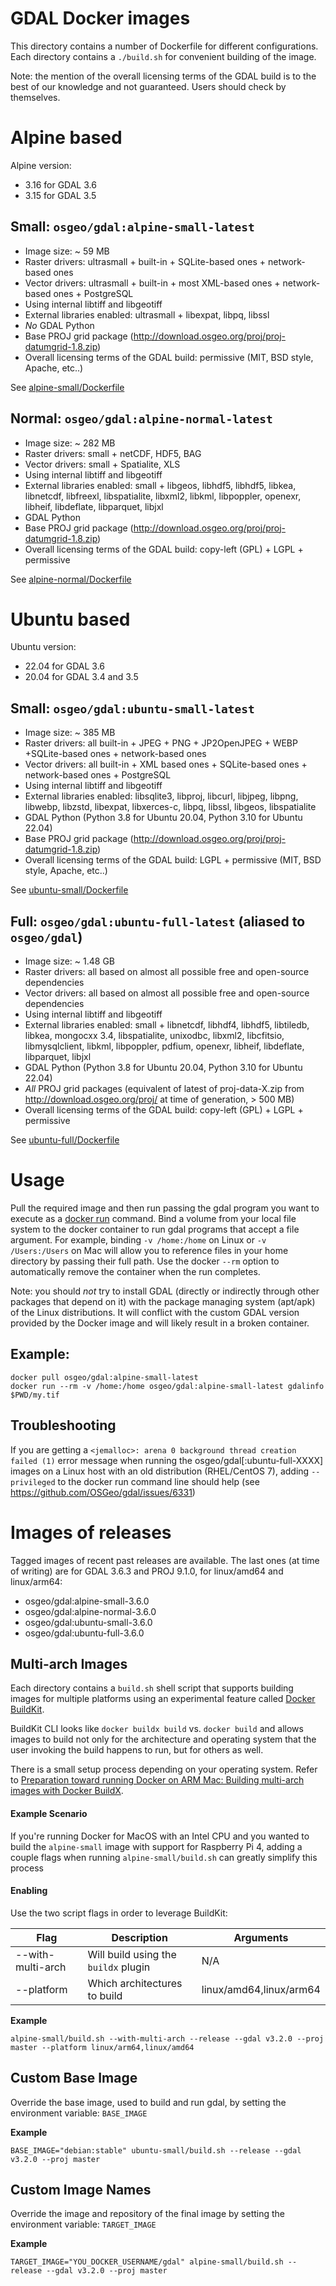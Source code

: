 GDAL Docker images
==================

This directory contains a number of Dockerfile for different configurations.
Each directory contains a `./build.sh` for convenient building of the image.

Note: the mention of the overall licensing terms of the GDAL build is to the
best of our knowledge and not guaranteed. Users should check by themselves.

# Alpine based

Alpine version:
* 3.16 for GDAL 3.6
* 3.15 for GDAL 3.5

## Small: `osgeo/gdal:alpine-small-latest`

* Image size: ~ 59 MB
* Raster drivers: ultrasmall + built-in + SQLite-based ones + network-based ones
* Vector drivers: ultrasmall + built-in + most XML-based ones + network-based ones + PostgreSQL
* Using internal libtiff and libgeotiff
* External libraries enabled: ultrasmall + libexpat, libpq, libssl
* *No* GDAL Python
* Base PROJ grid package (http://download.osgeo.org/proj/proj-datumgrid-1.8.zip)
* Overall licensing terms of the GDAL build: permissive (MIT, BSD style, Apache, etc..)

See [alpine-small/Dockerfile](alpine-small/Dockerfile)

## Normal: `osgeo/gdal:alpine-normal-latest`

* Image size: ~ 282 MB
* Raster drivers: small + netCDF, HDF5, BAG
* Vector drivers: small + Spatialite, XLS
* Using internal libtiff and libgeotiff
* External libraries enabled: small + libgeos, libhdf5, libhdf5, libkea, libnetcdf, libfreexl,
  libspatialite, libxml2, libkml, libpoppler, openexr, libheif, libdeflate, libparquet, libjxl
* GDAL Python
* Base PROJ grid package (http://download.osgeo.org/proj/proj-datumgrid-1.8.zip)
* Overall licensing terms of the GDAL build: copy-left (GPL) + LGPL + permissive

See [alpine-normal/Dockerfile](alpine-normal/Dockerfile)

# Ubuntu based

Ubuntu version:
* 22.04 for GDAL 3.6
* 20.04 for GDAL 3.4 and 3.5

## Small: `osgeo/gdal:ubuntu-small-latest`

* Image size: ~ 385 MB
* Raster drivers: all built-in + JPEG + PNG + JP2OpenJPEG + WEBP +SQLite-based ones + network-based ones
* Vector drivers: all built-in + XML based ones + SQLite-based ones + network-based ones + PostgreSQL
* Using internal libtiff and libgeotiff
* External libraries enabled: libsqlite3, libproj, libcurl, libjpeg, libpng, libwebp,
  libzstd, libexpat, libxerces-c, libpq, libssl, libgeos, libspatialite
* GDAL Python (Python 3.8 for Ubuntu 20.04, Python 3.10 for Ubuntu 22.04)
* Base PROJ grid package (http://download.osgeo.org/proj/proj-datumgrid-1.8.zip)
* Overall licensing terms of the GDAL build: LGPL + permissive (MIT, BSD style, Apache, etc..)

See [ubuntu-small/Dockerfile](ubuntu-small/Dockerfile)

## Full: `osgeo/gdal:ubuntu-full-latest` (aliased to `osgeo/gdal`)

* Image size: ~ 1.48 GB
* Raster drivers: all based on almost all possible free and open-source dependencies
* Vector drivers: all based on almost all possible free and open-source dependencies
* Using internal libtiff and libgeotiff
* External libraries enabled: small + libnetcdf, libhdf4, libhdf5, libtiledb, libkea,
  mongocxx 3.4, libspatialite, unixodbc, libxml2, libcfitsio, libmysqlclient,
  libkml, libpoppler, pdfium, openexr, libheif, libdeflate, libparquet, libjxl
* GDAL Python (Python 3.8 for Ubuntu 20.04, Python 3.10 for Ubuntu 22.04)
* *All* PROJ grid packages (equivalent of latest of proj-data-X.zip from http://download.osgeo.org/proj/ at time of generation, > 500 MB)
* Overall licensing terms of the GDAL build: copy-left (GPL) + LGPL + permissive

See [ubuntu-full/Dockerfile](ubuntu-full/Dockerfile)


# Usage

Pull the required image and then run passing the gdal program you want to execute as a [docker run](https://docs.docker.com/engine/reference/commandline/run/) command. Bind a volume from your local file system to the docker container to run gdal programs that accept a file argument. For example, binding `-v /home:/home` on Linux or `-v /Users:/Users` on Mac will allow you to reference files in your home directory by passing their full path. Use the docker `--rm` option to automatically remove the container when the run completes.

Note: you should *not* try to install GDAL (directly or indirectly through other packages that depend on it) with the package managing system (apt/apk) of the Linux distributions. It will conflict with the custom GDAL version provided by the Docker image and will likely result in a broken container.

## Example:

```shell
docker pull osgeo/gdal:alpine-small-latest
docker run --rm -v /home:/home osgeo/gdal:alpine-small-latest gdalinfo $PWD/my.tif
```

## Troubleshooting

If you are getting a ``<jemalloc>: arena 0 background thread creation failed (1)`` error message when running the osgeo/gdal[:ubuntu-full-XXXX] images on a Linux host with an old distribution (RHEL/CentOS 7), adding `--privileged` to the docker run command line should help (see https://github.com/OSGeo/gdal/issues/6331)

# Images of releases

Tagged images of recent past releases are available. The last ones (at time of writing) are for GDAL 3.6.3 and PROJ 9.1.0, for linux/amd64 and linux/arm64:
* osgeo/gdal:alpine-small-3.6.0
* osgeo/gdal:alpine-normal-3.6.0
* osgeo/gdal:ubuntu-small-3.6.0
* osgeo/gdal:ubuntu-full-3.6.0

## Multi-arch Images

Each directory contains a `build.sh` shell script that supports building images
for multiple platforms using an experimental feature called [Docker BuildKit](https://docs.docker.com/buildx/working-with-buildx/).

BuildKit CLI looks like `docker buildx build` vs. `docker build`
and allows images to build not only for the architecture and operating system
that the user invoking the build happens to run, but for others as well.

There is a small setup process depending on your operating system. Refer to [Preparation toward running Docker on ARM Mac: Building multi-arch images with Docker BuildX](https://medium.com/nttlabs/buildx-multiarch-2c6c2df00ca2).

#### Example Scenario

If you're running Docker for MacOS with an Intel CPU
and you wanted to build the `alpine-small` image with support for Raspberry Pi 4,
adding a couple flags when running `alpine-small/build.sh` can greatly simplify this process

#### Enabling

Use the two script flags in order to leverage BuildKit:

| Flag  | Description | Arguments |
| ------------- | ------------- | ------------- |
| --with-multi-arch  | Will build using the `buildx` plugin  | N/A |
| --platform  | Which architectures to build  | linux/amd64,linux/arm64 |

**Example**

`alpine-small/build.sh --with-multi-arch --release --gdal v3.2.0 --proj master --platform linux/arm64,linux/amd64`

## Custom Base Image

Override the base image, used to build and run gdal, by setting the environment variable: `BASE_IMAGE`

**Example**

`BASE_IMAGE="debian:stable" ubuntu-small/build.sh --release --gdal v3.2.0 --proj master`

## Custom Image Names

Override the image and repository of the final image by setting the environment variable: `TARGET_IMAGE`

**Example**

`TARGET_IMAGE="YOU_DOCKER_USERNAME/gdal" alpine-small/build.sh --release --gdal v3.2.0 --proj master`
